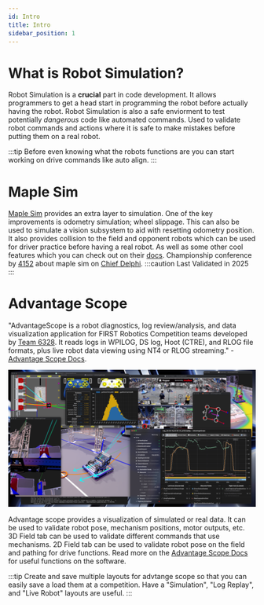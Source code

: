 ```yaml
---
id: Intro
title: Intro
sidebar_position: 1
---
```


# What is Robot Simulation?
Robot Simulation is a **crucial** part in code development. It allows programmers to get a head start in programming the robot before actually having the robot. Robot Simulation is also a safe enviorment to test potentially *dangerous* code like automated commands. Used to validate robot commands and actions where it is safe to make mistakes before putting them on a real robot.

:::tip
Before even knowing what the robots functions are you can start working on drive commands like auto align.
:::

# Maple Sim
[Maple Sim](https://shenzhen-robotics-alliance.github.io/maple-sim/) provides an extra layer to simulation. One of the key improvements is odometry simulation; wheel slippage. This can also be used to simulate a vision subsystem to aid with resetting odometry position. It also provides collision to the field and opponent robots which can be used for driver practice before having a real robot. As well as some other cool features which you can check out on their [docs](https://shenzhen-robotics-alliance.github.io/maple-sim/). Championship conference by [4152](https://www.thebluealliance.com/team/4152) about maple sim on [Chief Delphi](https://www.chiefdelphi.com/t/maple-sim-conference-team-4152-slides-and-video-release/500585).
:::caution
Last Validated in 2025
:::

# Advantage Scope
"AdvantageScope is a robot diagnostics, log review/analysis, and data visualization application for FIRST Robotics Competition teams developed by [Team 6328](https://www.littletonrobotics.org/). It reads logs in WPILOG, DS log, Hoot (CTRE), and RLOG file formats, plus live robot data viewing using NT4 or RLOG streaming." - [Advantage Scope Docs](https://docs.advantagescope.org/).

![Advantage Scope](./../../static/img/AdvantageScopeShowcase.png)

Advantage scope provides a visualization of simulated or real data. It can be used to validate robot pose, mechanism positions, motor outputs, etc. 3D Field tab can be used to validate different commands that use mechanisms. 2D Field tab can be used to validate robot pose on the field and pathing for drive functions. Read more on the [Advantage Scope Docs](https://docs.advantagescope.org/) for useful functions on the software.

:::tip
Create and save multiple layouts for advtange scope so that you can easily save a load them at a competition. Have a "Simulation", "Log Replay", and "Live Robot" layouts are useful. 
:::